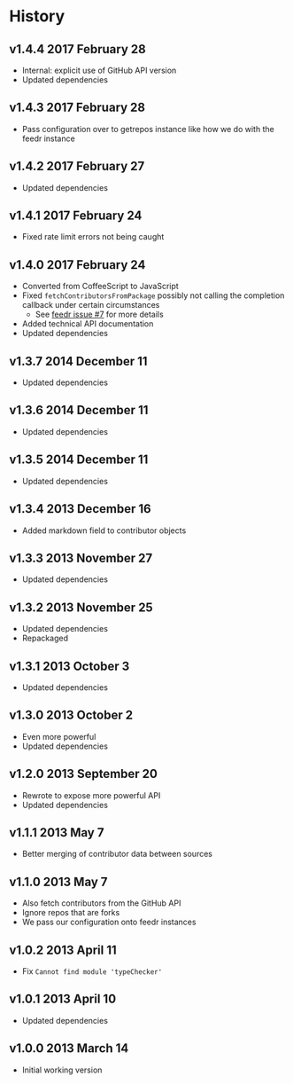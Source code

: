 # History

## v1.4.4 2017 February 28
- Internal: explicit use of GitHub API version
- Updated dependencies

## v1.4.3 2017 February 28
- Pass configuration over to getrepos instance like how we do with the feedr instance

## v1.4.2 2017 February 27
- Updated dependencies

## v1.4.1 2017 February 24
- Fixed rate limit errors not being caught

## v1.4.0 2017 February 24
- Converted from CoffeeScript to JavaScript
- Fixed `fetchContributorsFromPackage` possibly not calling the completion callback under certain circumstances
  - See [feedr issue #7](https://github.com/bevry/feedr/issues/7) for more details
- Added technical API documentation
- Updated dependencies

## v1.3.7 2014 December 11
- Updated dependencies

## v1.3.6 2014 December 11
- Updated dependencies

## v1.3.5 2014 December 11
- Updated dependencies

## v1.3.4 2013 December 16
- Added markdown field to contributor objects

## v1.3.3 2013 November 27
- Updated dependencies

## v1.3.2 2013 November 25
- Updated dependencies
- Repackaged

## v1.3.1 2013 October 3
- Updated dependencies

## v1.3.0 2013 October 2
- Even more powerful
- Updated dependencies

## v1.2.0 2013 September 20
- Rewrote to expose more powerful API
- Updated dependencies

## v1.1.1 2013 May 7
- Better merging of contributor data between sources

## v1.1.0 2013 May 7
- Also fetch contributors from the GitHub API
- Ignore repos that are forks
- We pass our configuration onto feedr instances

## v1.0.2 2013 April 11
- Fix `Cannot find module 'typeChecker'`

## v1.0.1 2013 April 10
- Updated dependencies

## v1.0.0 2013 March 14
- Initial working version
